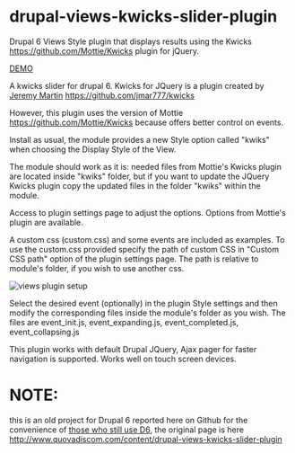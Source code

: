 # drupal-views-kwicks-slider-plugin
Drupal 6 Views Style plugin that displays results using the Kwicks https://github.com/Mottie/Kwicks plugin for jQuery.

[DEMO](https://www.quovadiscom.com/old-site/www.quovadiscom.com/content/drupal-views-kwicks-slider-plugin/index.html)

A kwicks slider for drupal 6. Kwicks for JQuery is a plugin created by [Jeremy Martin](https://github.com/jmar777) https://github.com/jmar777/kwicks

However, this plugin uses the version of Mottie https://github.com/Mottie/Kwicks because offers better control on events.

Install as usual, the module provides a new Style option called "kwiks" when choosing the Display Style of the View.

The module should work as it is: needed files from Mottie's Kwicks plugin are located inside "kwiks" folder, but if you want to update the JQuery Kwicks plugin copy the updated files in the folder "kwiks" within the module.

Access to plugin settings page to adjust the options. Options from Mottie's plugin are available.

A custom css (custom.css) and some events are included as examples.  To use the custom.css provided specify the path of custom CSS in  "Custom CSS path" option of the plugin settings page. The path is relative to module's folder, if you wish to use another css.

![views plugin setup](http://www.quovadiscom.com/sites/default/files/views-plugin-setup.jpg "views plugin setup")

Select the desired event (optionally) in the plugin Style settings and then modify the corresponding files inside the module's folder as you wish. The files are event_init.js, event_expanding.js, event_completed.js, event_collapsing.js

This plugin works with default Drupal JQuery, Ajax pager for faster navigation is supported. Works well on touch screen devices.

# NOTE:
this is an old project for Drupal 6 reported here on Github for the convenience of [those who still use D6](https://www.drupal.org/project/usage/drupal), the original page is here http://www.quovadiscom.com/content/drupal-views-kwicks-slider-plugin

